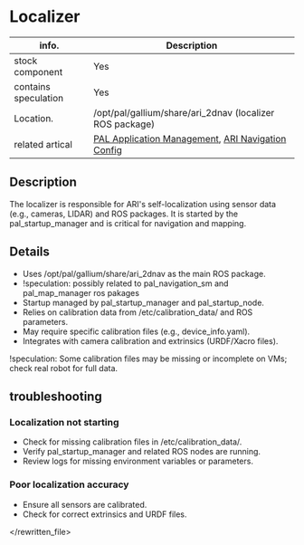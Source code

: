 # Localizer

| info.           | Description |
| --------------- | ----------- |
| stock component | Yes         |
| contains speculation | Yes   |
| Location.       | /opt/pal/gallium/share/ari_2dnav (localizer ROS package) |
| related artical | [PAL Application Management](https://docs.pal-robotics.com/sdk/23.12/management/application-management.html#application-management), [ARI Navigation Config](https://github.com/pal-robotics/ari_navigation/tree/melodic-devel/ari_laser_sensors/config) |

## Description

The localizer is responsible for ARI's self-localization using sensor data (e.g., cameras, LIDAR) and ROS packages. It is started by the pal_startup_manager and is critical for navigation and mapping.

## Details

- Uses /opt/pal/gallium/share/ari_2dnav as the main ROS package.
- !speculation: possibly related to pal_navigation_sm and pal_map_manager ros pakages
- Startup managed by pal_startup_manager and pal_startup_node.
- Relies on calibration data from /etc/calibration_data/ and ROS parameters.
- May require specific calibration files (e.g., device_info.yaml).
- Integrates with camera calibration and extrinsics (URDF/Xacro files).

!speculation: Some calibration files may be missing or incomplete on VMs; check real robot for full data.

## troubleshooting

### Localization not starting
- Check for missing calibration files in /etc/calibration_data/.
- Verify pal_startup_manager and related ROS nodes are running.
- Review logs for missing environment variables or parameters.

### Poor localization accuracy
- Ensure all sensors are calibrated.
- Check for correct extrinsics and URDF files.

</rewritten_file> 
